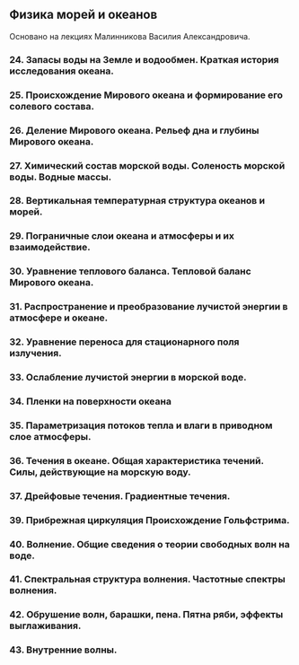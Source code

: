 ## Физика морей и океанов

Основано на лекциях Малинникова Василия Александровича.

### 24. Запасы воды на Земле и водообмен. Краткая история исследования океана.

### 25. Происхождение Мирового океана и формирование его солевого состава. 

### 26. Деление Мирового океана. Рельеф дна и глубины Мирового океана. 

### 27. Химический состав морской воды. Соленость морской воды. Водные массы. 

### 28. Вертикальная температурная структура океанов и морей. 

### 29. Пограничные слои океана и атмосферы и их взаимодействие. 

### 30. Уравнение теплового баланса. Тепловой баланс Мирового океана. 

### 31. Распространение и преобразование лучистой энергии в атмосфере и океане. 

### 32. Уравнение переноса для стационарного поля излучения. 

### 33. Ослабление лучистой энергии в морской воде. 

### 34. Пленки на поверхности океана

### 35. Параметризация потоков тепла и влаги в приводном слое атмосферы. 

### 36. Течения в океане. Общая характеристика течений. Силы, действующие на морскую воду. 

### 37. Дрейфовые течения. Градиентные течения.

### 39. Прибрежная циркуляция Происхождение Гольфстрима. 

### 40. Волнение. Общие сведения о теории свободных волн на воде. 

### 41. Спектральная структура волнения. Частотные спектры волнения. 

### 42. Обрушение волн, барашки, пена. Пятна ряби, эффекты выглаживания. 

### 43. Внутренние волны.